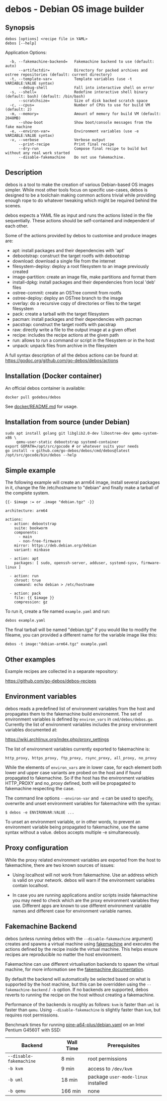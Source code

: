 # debos -  Debian OS image builder

## Synopsis

    debos [options] <recipe file in YAML>
    debos [--help]

Application Options:

      -b, --fakemachine-backend=   Fakemachine backend to use (default: auto)
          --artifactdir=           Directory for packed archives and ostree repositories (default: current directory)
      -t, --template-var=          Template variables (use -t VARIABLE:VALUE syntax)
          --debug-shell            Fall into interactive shell on error
      -s, --shell=                 Redefine interactive shell binary (default: bash) (default: /bin/bash)
          --scratchsize=           Size of disk backed scratch space
      -c, --cpus=                  Number of CPUs to use for build VM (default: 2)
      -m, --memory=                Amount of memory for build VM (default: 2048MB)
          --show-boot              Show boot/console messages from the fake machine
      -e, --environ-var=           Environment variables (use -e VARIABLE:VALUE syntax)
      -v, --verbose                Verbose output
          --print-recipe           Print final recipe
          --dry-run                Compose final recipe to build but without any real work started
          --disable-fakemachine    Do not use fakemachine.


## Description

debos is a tool to make the creation of various Debian-based OS images
simpler. While most other tools focus on specific use-cases, debos is
designed to be a toolchain making common actions trivial while providing
enough rope to do whatever tweaking which might be required behind the
scenes.

debos expects a YAML file as input and runs the actions listed in the
file sequentially. These actions should be self-contained and independent
of each other.

Some of the actions provided by debos to customise and produce images are:

* apt: install packages and their dependencies with 'apt'
* debootstrap: construct the target rootfs with debootstrap
* download: download a single file from the internet
* filesystem-deploy: deploy a root filesystem to an image previously created
* image-partition: create an image file, make partitions and format them
* install-dpkg: install packages and their dependencies from local 'deb' files
* ostree-commit: create an OSTree commit from rootfs
* ostree-deploy: deploy an OSTree branch to the image
* overlay: do a recursive copy of directories or files to the target filesystem
* pack: create a tarball with the target filesystem
* pacman: install packages and their dependencies with pacman
* pacstrap: construct the target rootfs with pacstrap
* raw: directly write a file to the output image at a given offset
* recipe: includes the recipe actions at the given path
* run: allows to run a command or script in the filesystem or in the host
* unpack: unpack files from archive in the filesystem

A full syntax description of all the debos actions can be found at:
https://godoc.org/github.com/go-debos/debos/actions

## Installation (Docker container)

An official debos container is available:
```
docker pull godebos/debos
```

See [docker/README.md](docker/README.md) for usage.

## Installation from source (under Debian)

    sudo apt install golang git libglib2.0-dev libostree-dev qemu-system-x86 \
         qemu-user-static debootstrap systemd-container
    export GOPATH=/opt/src/gocode # or whatever suits your needs
    go install -v github.com/go-debos/debos/cmd/debos@latest
    /opt/src/gocode/bin/debos --help

## Simple example

The following example will create an arm64 image, install several
packages in it, change the file /etc/hostname to "debian" and finally
make a tarball of the complete system.

    {{- $image := or .image "debian.tgz" -}}

    architecture: arm64

    actions:
      - action: debootstrap
        suite: bookworm
        components:
          - main
          - non-free-firmware
        mirror: https://deb.debian.org/debian
        variant: minbase

      - action: apt
        packages: [ sudo, openssh-server, adduser, systemd-sysv, firmware-linux ]

      - action: run
        chroot: true
        command: echo debian > /etc/hostname

      - action: pack
        file: {{ $image }}
        compression: gz

To run it, create a file named `example.yaml` and run:

    debos example.yaml

The final tarball will be named "debian.tgz" if you would like to modify
the fileame, you can provided a different name for the variable image
like this:

    debos -t image:"debian-arm64.tgz" example.yaml

## Other examples

Example recipes are collected in a separate repository:

https://github.com/go-debos/debos-recipes

## Environment variables

debos reads a predefined list of environment variables from the host and
propagates them to the fakemachine build environemnt. The set of
environment variables is defined by `environ_vars` in
`cmd/debos/debos.go`. Currently the list of environment variables includes
the proxy environment variables documented at:

https://wiki.archlinux.org/index.php/proxy_settings

The list of environment variables currently exported to fakemachine is:

    http_proxy, https_proxy, ftp_proxy, rsync_proxy, all_proxy, no_proxy

While the elements of `environ_vars` are in lower case, for each element
both lower and upper case variants are probed on the host and if found
propagated to fakemachine. So if the host has the environment variables
HTTP_PROXY and no_proxy defined, both will be propagated to fakemachine
respecting the case.

The command line options `--environ-var` and `-e` can be used to specify,
overwrite and unset environment variables for fakemachine with the syntax:

    $ debos -e ENVIRONVAR:VALUE ...

To unset an environment variable, or in other words, to prevent an
environment variable being propagated to fakemachine, use the same syntax
without a value. debos accepts multiple -e simultaneously.

## Proxy configuration

While the proxy related environment variables are exported from the host
to fakemachine, there are two known sources of issues:

* Using localhost will not work from fakemachine. Use an address which
  is valid on your network. debos will warn if the environment variables
  contain localhost.

* In case you are running applications and/or scripts inside fakemachine
  you may need to check which are the proxy environment variables they
  use. Different apps are known to use different environment variable
  names and different case for environment variable names.

## Fakemachine Backend

debos (unless running debos with the `--disable-fakemachine` argument)
creates and spawns a virtual machine using [fakemachine](https://github.com/go-debos/fakemachine)
and executes the actions defined by the recipe inside the virtual machine.
This helps ensure recipes are reproducible no matter the host environment.

Fakemachine can use different virtualisation backends to spawn the virtual
machine, for more information see the [fakemachine documentation](https://github.com/go-debos/fakemachine).

By default the backend will automatically be selected based on what is
supported by the host machine, but this can be overridden using the
`--fakemachine-backend` / `-b` option. If no backends are supported,
debos reverts to running the recipe on the host without creating a
fakemachine.

Performance of the backends is roughly as follows: `kvm` is faster than
`uml` is faster than `qemu`. Using `--disable-fakemachine` is slightly
faster than `kvm`, but requires root permissions.

Benchmark times for running [pine-a64-plus/debian.yaml](https://github.com/go-debos/debos-recipes/blob/9a25b4be6c9136f4a27e542f39ab7e419fc852c9/pine-a64-plus/debian.yaml)
on an Intel Pentium G4560T with SSD:

| Backend | Wall Time | Prerequisites |
| --- | --- | --- |
| `--disable-fakemachine` | 8 min | root permissions |
| `-b kvm` | 9 min | access to `/dev/kvm` |
| `-b uml` | 18 min | package `user-mode-linux` installed  |
| `-b qemu` | 166 min | none |
